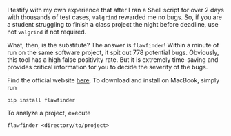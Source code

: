 I testify with my own experience that after I ran a Shell script for over 2 days
with thousands of test cases, `valgrind` rewarded me no bugs. So, if you are a
student struggling to finish a class project the night before deadline, use not
`valgrind` if not required.

What, then, is the substitute? The answer is `flawfinder`! Within a minute of run
on the same software project, it spit out 778 potential bugs. Obviously, this tool
has a high false positivity rate. But it is extremely time-saving and provides
critical information for you to decide the severity of the bugs.

Find the official website [here](http://dwheeler.com/flawfinder/). To download and
install on MacBook, simply run

```
pip install flawfinder
```

To analyze a project, execute

```
flawfinder <directory/to/project>
```
